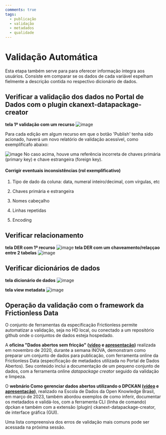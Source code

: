 ```yaml
---
comments: true
tags:
  - publicação
  - validação
  - metadados
  - qualidade
---
```


# Validação Automática 

Esta etapa também serve para para oferecer informação íntegra aos usuários. Consiste em comparar se os dados de cada variável espelham fielmente a descrição contida no respectivo dicionário de dados. 

## Verificar a validação dos dados no Portal de Dados com o plugin ckanext-datapackage-creator

**tela 1ª validação com um recurso**
![image](https://user-images.githubusercontent.com/52294411/235264375-c3aae20c-e3fa-49f7-943a-32b6369b908d.png)

Para cada edição em algum recurso em que o botão 'Publish' tenha sido acionado, haverá um novo relatório de validação acessível, como exemplificafo abaixo:

![image](https://user-images.githubusercontent.com/52294411/235788319-564166d7-ca89-403b-a473-f4255eb4f165.png)
No caso acima, houve uma referência incorreta de chaves primária (primary key) e chave estrangeira (foreign key). 

#### Corrigir eventuais inconsistências (rol exemplificativo)

1. Tipo de dado da coluna: data, numeral inteiro/decimal, com vírgulas, etc
2. Chaves primária e estrangeira

3. Nomes cabeçalho 
4. Linhas repetidas
5. Encoding

## Verificar relacionamento

**tela DER com 1º recurso**
![image](https://user-images.githubusercontent.com/52294411/235264314-ce96eb4a-b268-4b6e-ab10-ca9002f66f95.png)
**tela DER com um chaveamento/relaççao entre 2 tabelas**
![image](https://user-images.githubusercontent.com/52294411/235786800-3c4c4ad8-b703-44c5-b0df-e001160aaf20.png)

## Verificar dicionários de dados

**tela dicionário de dados**
![image](https://user-images.githubusercontent.com/52294411/235264281-eb229f34-7f0a-400c-9be0-99a1da899cde.png)

**tela view metadata**
![image](https://user-images.githubusercontent.com/52294411/235264263-c21ab52f-eede-4e4e-9a69-9d75ae3b0b1f.png)


## Operação da validação com o framework da Frictionless Data

O conjunto de ferramentas da especificação Frictionless permite automatizar a validação, seja no HD local, ou conectado a um repositório github onde o conjuntos de dados esteja hospedado.

A **oficina "Dados abertos sem fricção" ([vídeo](https://www.youtube.com/watch?v=tZ0bmlnqMuY) e [apresentação](https://ead.prodemge.gov.br/pluginfile.php/19736/mod_resource/content/2/Dados%20Abertos%20sem%20friccao-DCTA-CGE.pdf))** realizada em novembro de 2020, durante a semana INOVA, demonstram como preparar um conjunto de dados para publicação, com ferramenta online da Frictionless Data (especificação de metadados utilizada no Portal de Dados Abertos). Seu conteúdo inclui a documentação de um pequeno conjunto de dados, com a ferramenta online _datapackage creator_ seguido da validação e limpeza.

O **webnário Como gerenciar dados abertos utilizando o DPCKAN ([vídeo](https://www.youtube.com/watch?v=oTCQX5a9eXY) e [apresentação](https://transparencia-mg.github.io/reveal.js/presentations/20230328_gerenciar_dados_abertos_com_dpckan/index.html))**, realizado na Escola de Dados da Open Knowledge Brasil, em março de 2023, também abordou exemplos de como inferir, documentar os metadados e validá-los, com a ferramenta CLI (linha de comando) dpckan e também com a extensão (plugin) ckanext-datapackage-creator, de interface gráfica (GUI).

Uma lista compreensiva dos erros de validação mais comuns pode ser acessada na próxima sessão.

